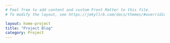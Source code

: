 ```yaml
---
# Feel free to add content and custom Front Matter to this file.
# To modify the layout, see https://jekyllrb.com/docs/themes/#overriding-theme-defaults

layout: home-project
title: "Project Blog"
category: Project
---
```

